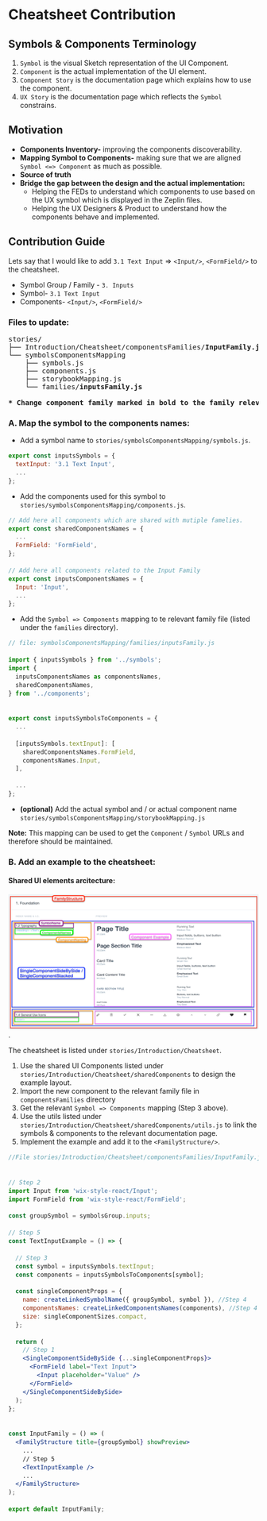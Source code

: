 # Cheatsheet Contribution

## Symbols & Components Terminology

1. `Symbol` is the visual Sketch representation of the UI Component.
2. `Component` is the actual implementation of the UI element.
3. `Component Story` is the documentation page which explains how to use the component.
4. `UX Story` is the documentation page which reflects the `Symbol` constrains.


## Motivation
* **Components Inventory-** improving the components discoverability.
* **Mapping Symbol to Components-** making sure that we are aligned `Symbol <=> Component` as much as possible.
* **Source of truth**
* **Bridge the gap between the design and the actual implementation:**
    * Helping the FEDs to understand which components to use based on the UX symbol which is displayed in the Zeplin files.
    * Helping the UX Designers & Product to understand how the components behave and implemented.


## Contribution Guide

Lets say that I would like to add `3.1 Text Input` => `<Input/>`, `<FormField/>` to the cheatsheet.
* Symbol Group / Family - `3. Inputs`
* Symbol- `3.1 Text Input`
* Components- `<Input/>`, `<FormField/>`

### Files to update:
<pre>
stories/
├── Introduction/Cheatsheet/componentsFamilies/<b>InputFamily.js</b>   # usage example
└── symbolsComponentsMapping
    ├── symbols.js                                              # symbol name
    ├── components.js                                           # components used for this symbol
    ├── storybookMapping.js                                     # actual storybook naming
    └── families/<b>inputsFamily.js</b>                                # mapping to te relevant family
    
<b>* Change component family marked in bold to the family relevant to your component.</b>
</pre>



### A. Map the symbol to the components names:
* Add a symbol name to `stories/symbolsComponentsMapping/symbols.js`.

```js
export const inputsSymbols = {
  textInput: '3.1 Text Input',
  ...
};
```

* Add the components used for this symbol to `stories/symbolsComponentsMapping/components.js`.
```js
// Add here all components which are shared with mutiple famelies.
export const sharedComponentsNames = {
  ...
  FormField: 'FormField',
};

// Add here all components related to the Input Family
export const inputsComponentsNames = {
  Input: 'Input',
  ...
};
```
* Add the `Symbol => Components` mapping to te relevant family file (listed under the `families` directory).

```js
// file: symbolsComponentsMapping/families/inputsFamily.js

import { inputsSymbols } from '../symbols';
import {
  inputsComponentsNames as componentsNames,
  sharedComponentsNames,
} from '../components';


export const inputsSymbolsToComponents = {
  ...

  [inputsSymbols.textInput]: [
    sharedComponentsNames.FormField,
    componentsNames.Input,
  ],

  ...
};

```

* **(optional)** Add the actual symbol and / or actual component name `stories/symbolsComponentsMapping/storybookMapping.js`


**Note:** This mapping can be used to get the `Component` / `Symbol` URLs and therefore should be maintained.


### B. Add an example to the cheatsheet:

#### Shared UI elements arcitecture:
![shared ui elements](../assets/cheatsheet-ui-elements.png).

The cheatsheet is listed under `stories/Introduction/Cheatsheet`.
1. Use the shared UI Components listed under `stories/Introduction/Cheatsheet/sharedComponents` to design the example layout.
2. Import the new component to the relevant family file in `componentsFamilies` directory
3. Get the relevant `Symbol => Components` mapping (Step 3 above).
4. Use the utils listed under `stories/Introduction/Cheatsheet/sharedComponents/utils.js` to link the symbols & components to the relevant documentation page.
5. Implement the example and add it to the `<FamilyStructure/>`.


```jsx
//File stories/Introduction/Cheatsheet/componentsFamilies/InputFamily.js


// Step 2
import Input from 'wix-style-react/Input';
import FormField from 'wix-style-react/FormField';

const groupSymbol = symbolsGroup.inputs;

// Step 5
const TextInputExample = () => {

  // Step 3
  const symbol = inputsSymbols.textInput;
  const components = inputsSymbolsToComponents[symbol];

  const singleComponentProps = {
    name: createLinkedSymbolName({ groupSymbol, symbol }), //Step 4
    componentsNames: createLinkedComponentsNames(components), //Step 4
    size: singleComponentSizes.compact,
  };

  return (
    // Step 1
    <SingleComponentSideBySide {...singleComponentProps}>
      <FormField label="Text Input">
        <Input placeholder="Value" />
      </FormField>
    </SingleComponentSideBySide>
  );
};


const InputFamily = () => (
  <FamilyStructure title={groupSymbol} showPreview>
    ...
    // Step 5
    <TextInputExample />
    ...
  </FamilyStructure>
);

export default InputFamily;

```
